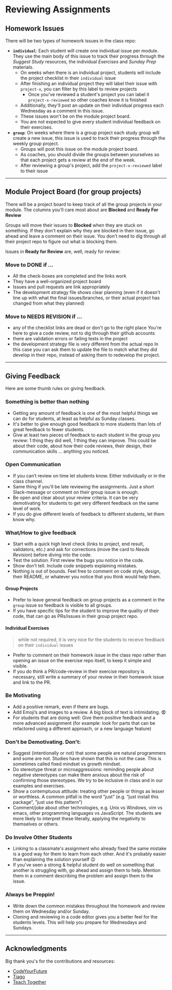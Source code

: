 # Reviewing Assignments

## Homework Issues

There will be two types of homework issues in the class repo:

- **`individual`**: Each student will create one individual issue per module. They use the main body of this issue to track their progress through the _Suggest Study_ resources, the individual _Exercises_ and _Sunday Prep_ materials.
  - On weeks when there is an individual project, students will include the project checklist in their `individual` issue
  - After finishing an individual project they will label their issue with `project-x`, you can filter by this label to review projects
    - Once you've reviewed a student's project you can label it `project-x-reviewed` so other coaches know it is finished
  - Additionally, they'll post an update on their individual progress each Wednesday as a comment in this issue.
  - These issues won't be on the module project board.
  - You are not expected to give every student individual feedback on their exercises.
- **`group`**: On weeks where there is a group project each study group will create a new issue, this issue is used to track their progress through the weekly group project.
  - Groups will post this issue on the module project board.
  - As coaches, you should divide the groups between yourselves so that each project gets a review at the end of the week.
  - After reviewing a group's project, add the `project-x-reviewed` label to their issue

---

## Module Project Board (for group projects)

There will be a project board to keep track of all the group projects in your module.  The columns you'll care most about are __Blocked__ and __Ready For Review__

Groups will move their issues to __Blocked__ when they are stuck on something. If they don't explain why they are blocked in their issue, go ahead and leave a comment on their issue. You don't need to dig through all their project repo to figure out what is blocking them.

Issues in __Ready for Review__ are, well, ready for review:

### Move to DONE if ...

- All the check-boxes are completed and the links work
- They have a well-organized project board
- Issues and pull requests are link appropriately
- The development strategy file shows clear planning (even if it doesn't line up with what the final issues/branches, or their actual project has changed from what they planned)

### Move to NEEDS REVISION if ...

- any of the checklist links are dead or don't go to the right place
You're here to give a code review, not to dig through their github accounts
- there are validation errors or failing tests in the project
- the development strategy file is very different from the actual repo
In this case you can ask them to update the file to match what they did develop in their repo, instead of asking them to redevelop the project.

---

## Giving Feedback

Here are some thumb rules on giving feedback.

### Something is better than nothing

- Getting any amount of feedback is one of the most helpful things we can do for students, at least as helpful as Sunday classes.
- It's better to give enough good feedback to more students than lots of great feedback to fewer students.
- Give at least two pieces of feedback to each student in the group you review: 1 thing they did well, 1 thing they can improve. This could be about their code, about how their code reviews, their design, their communication skills ... anything you noticed.

### Open Communication

- If you can’t review on time let students know. Either individually or in the class channel.
- Same thing if you'll be late reviewing the assignments. Just a short Slack-message or comment on their group issue is enough.
- Be open and clear about your review criteria. It can be very demotivating for students to get very different feedback on the same level of work.
- If you do give different levels of feedback to different students, let them know why.

### What/How to give feedback

- Start with a quick high level check (links to project, end result, validators, etc.) and ask for corrections (move the card to _Needs Revision_) before diving into the code.
- Test the solution. First review the bugs you notice in the code.
- Show don’t tell. Include code snippets explaining mistakes.
- Nothing is out of bounds. Feel free to comment on code style, design, their README, or whatever you notice that you think would help them.

#### Group Projects

- Prefer to leave general feedback on group projects as a comment in the `group` issue so feedback is visible to all groups.
- If you have specific tips for the student to improve the quality of their code, that can go as PRs/issues in their group project repo.

#### Individual Exercises

> while not required, it is very nice for the students to receive feedback on their `individual` issues

- Prefer to comment on their homework issue in the class repo rather than opening an issue on the exercise repo itself, to keep it simple and visible.
- If you do think a PR/code-review in their exercise repository is necessary, still write a summary of your review in their homework issue and link to the PR.

### Be Motivating

- Add a positive remark, even if there are bugs.
- Add Emoji’s and images to a review. A big block of text is intimidating. :fearful:
- For students that are doing well: Give them positive feedback and a more advanced assignment (for example: look for parts that can be refactored using a different approach, or a new language feature)

### Don't be Demotivating. Don't:

- Suggest (intentionally or not) that some people are natural programmers and some are not.
Studies have shown that this is not the case. This is sometimes called fixed mindset vs growth mindset.
- Do stereotype threat or microaggressions: reminding people about negative stereotypes can make them anxious about the risk of confirming those stereotypes.
We try to be inclusive in class and in our examples and exercises.
- Show a contemptuous attitude: treating other people or things as lesser or worthless.
A common pitfall is the word “just” (e.g. “just install this package”, ”just use this pattern”)
- Comment/joke about other technologies, e.g. Unix vs Windows, vim vs emacs, other programming languages vs JavaScript.
The students are more likely to interpret these literally, applying the negativity to themselves or others.

### Do Involve Other Students

- Linking to a classmate's assignment who already fixed the same mistake is a good way for them to learn from each other. And it's probably easier than explaining the solution yourself :wink:
- If you've seen a strong & helpful student do well on something that another is struggling with, go ahead and assign them to help.  Mention them in a comment describing the problem and assign them to the issue.

### Always be Preppin!

- Write down the common mistakes throughout the homework and review them on Wednesday and/or Sunday.
- Cloning and reviewing in a code editor gives you a better feel for the students levels. This will help you prepare for Wednesdays and Sundays.

---

## Acknowledgments

Big thank you's for the contributions and resources:

- [CodeYourFuture](https://teachertraining.codeyourfuture.io/content/motivation-and-demotivation)
- [Tiago](https://github.com/otagi)
- [Teach Together](https://teachtogether.tech)
